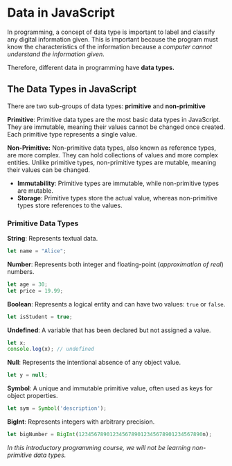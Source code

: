 # Data in JavaScript

In programming, a concept of data type is important to label and classify any digital information given. This is important because the program must know the characteristics of the information because a _computer cannot understand the information given_.

Therefore, different data in programming have **data types.**

## The Data Types in JavaScript

There are two sub-groups of data types: **primitive** and **non-primitive**

**Primitive**: Primitive data types are the most basic data types in JavaScript. They are immutable, meaning their values cannot be changed once created. Each primitive type represents a single value.

**Non-Primitive:** Non-primitive data types, also known as reference types, are more complex. They can hold collections of values and more complex entities. Unlike primitive types, non-primitive types are mutable, meaning their values can be changed.

* **Immutability**: Primitive types are immutable, while non-primitive types are mutable.
* **Storage**: Primitive types store the actual value, whereas non-primitive types store references to the values.

### Primitive Data Types

**String**: Represents textual data.

```javascript
let name = "Alice";
```

**Number**: Represents both integer and floating-point (_approximation of real_) numbers.

```javascript
let age = 30;
let price = 19.99;
```

**Boolean**: Represents a logical entity and can have two values: `true` or `false`.

```javascript
let isStudent = true;
```

**Undefined**: A variable that has been declared but not assigned a value.

```javascript
let x;
console.log(x); // undefined
```

**Null**: Represents the intentional absence of any object value.

```javascript
let y = null;
```

**Symbol**: A unique and immutable primitive value, often used as keys for object properties.

```javascript
let sym = Symbol('description');
```

**BigInt**: Represents integers with arbitrary precision.

```javascript
let bigNumber = BigInt(1234567890123456789012345678901234567890n);
```

_In this introductory programming course, we will not be learning non-primitive data types._
